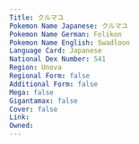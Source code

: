 ```yaml
---
﻿Title: クルマユ
Pokemon Name Japanese: クルマユ
Pokemon Name German: Folikon
Pokemon Name English: Swadloon
Language Card: Japanese
National Dex Number: 541
Region: Unova
Regional Form: false
Additional Form: false
Mega: false
Gigantamax: false
Cover: false
Link: 
Owned: 
---
```

